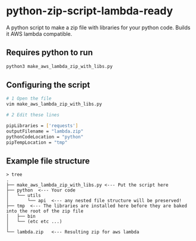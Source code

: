 # python-zip-script-lambda-ready
A python script to make a zip file with libraries for your python code. 
Builds it AWS lambda compatible.

## Requires python to run
```sh
python3 make_aws_lambda_zip_with_libs.py
``` 

## Configuring the script

```sh
# 1 Open the file
vim make_aws_lambda_zip_with_libs.py

# 2 Edit these lines

pipLibraries = ['requests']
outputFilename = "lambda.zip"
pythonCodeLocation = "python"
pipTempLocation = "tmp"


```

## Example file structure

```text
> tree
.
├── make_aws_lambda_zip_with_libs.py <--- Put the script here
├── python  <--- Your code
│   └── utils
│       └── api  <--- any nested file structure will be preserved!
├── tmp  <--- The libraries are installed here before they are baked into the root of the zip file
│   ├── bin
│   └── (etc etc ...)
│
└── lambda.zip   <--- Resulting zip for aws lambda

```
